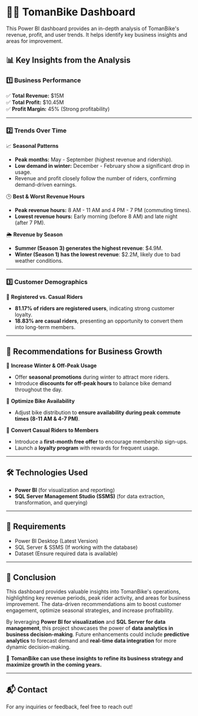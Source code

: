 # 🚴‍♂️ TomanBike Dashboard  

This Power BI dashboard provides an in-depth analysis of TomanBike's revenue, profit, and user trends. It helps identify key business insights and areas for improvement.  

## 📊 **Key Insights from the Analysis**  

### **1️⃣ Business Performance**  
✅ **Total Revenue:** $15M  
✅ **Total Profit:** $10.45M  
✅ **Profit Margin:** 45% (Strong profitability)  

---

### **2️⃣ Trends Over Time**  
📈 **Seasonal Patterns**  
- **Peak months:** May - September (highest revenue and ridership).  
- **Low demand in winter:** December - February show a significant drop in usage.  
- Revenue and profit closely follow the number of riders, confirming demand-driven earnings.  

🕒 **Best & Worst Revenue Hours**  
- **Peak revenue hours:** 8 AM - 11 AM and 4 PM - 7 PM (commuting times).  
- **Lowest revenue hours:** Early morning (before 8 AM) and late night (after 7 PM).  

🌦️ **Revenue by Season**  
- **Summer (Season 3) generates the highest revenue**: $4.9M.  
- **Winter (Season 1) has the lowest revenue**: $2.2M, likely due to bad weather conditions.  

---

### **3️⃣ Customer Demographics**  
👥 **Registered vs. Casual Riders**  
- **81.17% of riders are registered users**, indicating strong customer loyalty.  
- **18.83% are casual riders**, presenting an opportunity to convert them into long-term members.  

---

## 🚀 **Recommendations for Business Growth**  
🔹 **Increase Winter & Off-Peak Usage**  
- Offer **seasonal promotions** during winter to attract more riders.  
- Introduce **discounts for off-peak hours** to balance bike demand throughout the day.  

🔹 **Optimize Bike Availability**  
- Adjust bike distribution to **ensure availability during peak commute times (8-11 AM & 4-7 PM)**.  

🔹 **Convert Casual Riders to Members**  
- Introduce a **first-month free offer** to encourage membership sign-ups.  
- Launch a **loyalty program** with rewards for frequent usage.  

---

## 🛠 **Technologies Used**  
- **Power BI** (for visualization and reporting)  
- **SQL Server Management Studio (SSMS)** (for data extraction, transformation, and querying)  

---

## 📌 **Requirements**  
- Power BI Desktop (Latest Version)  
- SQL Server & SSMS (If working with the database)  
- Dataset (Ensure required data is available)  

---

## 📢 **Conclusion**  
This dashboard provides valuable insights into TomanBike's operations, highlighting key revenue periods, peak rider activity, and areas for business improvement. The data-driven recommendations aim to boost customer engagement, optimize seasonal strategies, and increase profitability.  

By leveraging **Power BI for visualization** and **SQL Server for data management**, this project showcases the power of **data analytics in business decision-making**. Future enhancements could include **predictive analytics** to forecast demand and **real-time data integration** for more dynamic decision-making.  

🚀 **TomanBike can use these insights to refine its business strategy and maximize growth in the coming years.**  

---

## 📬 **Contact**  
For any inquiries or feedback, feel free to reach out!  
